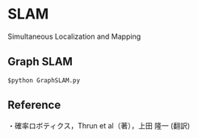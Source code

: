 # SLAM
Simultaneous Localization and Mapping  
## Graph SLAM  
~~~
$python GraphSLAM.py
~~~
## Reference
・確率ロボティクス，Thrun et al（著），上田 隆一 (翻訳)

